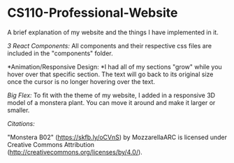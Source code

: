 # CS110-Professional-Website

A brief explanation of my website and the things I have implemented in it.

*3 React Components:* All components and their respective css files are included in the "components" folder.

*Animation/Responsive Design: *I had all of my sections "grow" while you hover over that specific section. The text will go back to its original size once the cursor is no longer hovering over the text.

*Big Flex:* To fit with the theme of my website, I added in a responsive 3D model of a monstera plant. You can move it around and make it larger or smaller.

*Citations:*

"Monstera B02" (https://skfb.ly/oCVnS) by MozzarellaARC is licensed under Creative Commons Attribution (http://creativecommons.org/licenses/by/4.0/).
